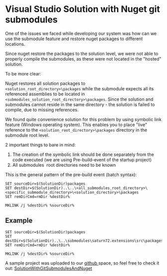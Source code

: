# Visual Studio Solution with Nuget git submodules
One of the issues we faced while developing our system was how can we use the submodule feature and restore nuget packages to different locations.

Since nuget restore the packages to the solution level, we were not able to properly compile the submodules, as these were not located in the "hosted" solution.

To be more clear:

Nuget restores all solution packages to <code>&lt;solution_root_directory&gt;\packages</code> while the submodule expects all its referenced assemblies to be located in <code>&lt;submodules_solution_root_directory&gt;\packages</code>. Since the solution and submodules cannot reside in the same directory - the solution is failed to compile, due to missing references.

We found quite convenience solution for this problem by using symbolic link feature (Windows operating system). This enables you to place "live" reference to the <code>&lt;solution_root_directory&gt;\packages</code> directory in the submodule root level.

2 important things to bare in mind:
<ol>
	<li>The creation of the symbolic link should be done separately from the code executed (we are using Pre-build-event of the startup project)</li>
	<li>All submodules  root directories need to be known</li>
</ol>
This is the general pattern of the pre-build event (batch syntax):

```batch
SET sourceDir=$(SolutionDir)packages
SET destDir=$(SolutionDir)..\..\<all_submodules_root_directory>\<specific_submodule_directory>\<solution_directory>\packages
SET remDirCmd=rmDir %destDir%

MKLINK /j %destDir% %sourceDir%
```
## Example

```batch
SET sourceDir=$(SolutionDir)packages
SET destDir=$(SolutionDir)..\..\submodules\saturn72.extensions\src\packages
SET remDirCmd=rmDir %destDir%

MKLINK /j %destDir% %sourceDir%
```

A sample project was uploaded to our <a href="https://github.com/saturn72">github </a>space, so feel free to check it out: <a href="https://github.com/saturn72/SolutionWithGitSubmodulesAndNuget">SolutionWithGitSubmodulesAndNuget</a>
